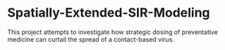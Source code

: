 # Spatially-Extended-SIR-Modeling
This project attempts to investigate how strategic dosing of preventative medicine can curtail the spread of a contact-based virus.
